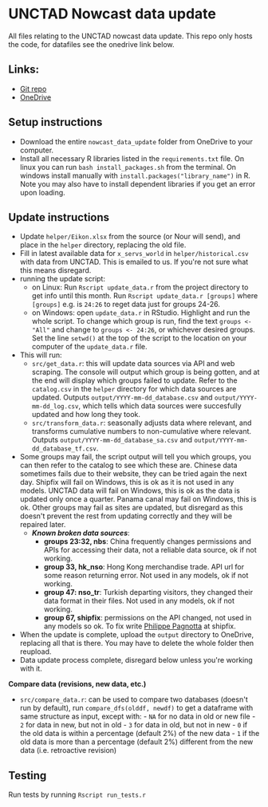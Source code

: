 # UNCTAD Nowcast data update
All files relating to the UNCTAD nowcast data update. This repo only hosts the code, for datafiles see the onedrive link below.

## Links:
- [Git repo](https://github.com/dhopp1-UNCTAD/nowcast_data_update)
- [OneDrive](https://unitednations-my.sharepoint.com/personal/daniel_hopp_un_org/_layouts/15/onedrive.aspx?id=%2Fpersonal%2Fdaniel%5Fhopp%5Fun%5Forg%2FDocuments%2Fnowcasts%2Fnowcast%5Fdata%5Fupdate)

## Setup instructions
- Download the entire `nowcast_data_update` folder from OneDrive to your computer.
- Install all necessary R libraries listed in the `requirements.txt` file. On linux you can run `bash install_packages.sh` from the terminal. On windows install manually with `install.packages("library_name")` in R. Note you may also have to install dependent libraries if you get an error upon loading.

## Update instructions
- Update `helper/Eikon.xlsx` from the source (or Nour will send), and place in the `helper` directory, replacing the old file.
- Fill in latest available data for `x_servs_world` in `helper/historical.csv` with data from UNCTAD. This is emailed to us. If you're not sure what this means disregard.
- running the update script:
	- on Linux: Run `Rscript update_data.r` from the project directory to get info until this month. Run `Rscript update_data.r [groups]` where `[groups]` e.g. is `24:26` to reget data just for groups 24-26. 
	- on Windows: open `update_data.r` in RStudio. Highlight and run the whole script. To change which group is run, find the text `groups <- "All"` and change to `groups <- 24:26`, or whichever desired groups. Set the line `setwd()` at the top of the script to the location on your computer of the `update_data.r` file.
- This will run:
	- `src/get_data.r`: this will update data sources via API and web scraping. The console will output which group is being gotten, and at the end will display which groups failed to update. Refer to the `catalog.csv` in the `helper` directory for which data sources are updated. Outputs `output/YYYY-mm-dd_database.csv` and `output/YYYY-mm-dd_log.csv`, which tells which data sources were succesfully updated and how long they took.
	- `src/transform_data.r`: seasonally adjusts data where relevant, and transforms cumulative numbers to non-cumulative where relevant. Outputs `output/YYYY-mm-dd_database_sa.csv` and `output/YYYY-mm-dd_database_tf.csv`.
- Some groups may fail, the script output will tell you which groups, you can then refer to the catalog to see which these are. Chinese data sometimes fails due to their website, they can be tried again the next day. Shipfix will fail on Windows, this is ok as it is not used in any models. UNCTAD data will fail on Windows, this is ok as the data is updated only once a quarter. Panama canal may fail on Windows, this is ok. Other groups may fail as sites are updated, but disregard as this doesn't prevent the rest from updating correctly and they will be repaired later.
	- **_Known broken data sources_**:  
		- **groups 23:32, nbs**: China frequently changes permissions and APIs for accessing their data, not a reliable data source, ok if not working.
		- **group 33, hk_nso**: Hong Kong merchandise trade. API url for some reason returning error. Not used in any models, ok if not working.
		- **group 47: nso_tr**: Turkish departing visitors, they changed their data format in their files. Not used in any models, ok if not working.
		- **group 67, shipfix**: permissions on the API changed, not used in any models so ok. To fix write [Philippe Pagnotta](philippe@shipfix.com) at shipfix.
- When the update is complete, upload the `output` directory to OneDrive, replacing all that is there. You may have to delete the whole folder then reupload.
- Data update process complete, disregard below unless you're working with it.

**Compare data (revisions, new data, etc.)**
- `src/compare_data.r`: can be used to compare two databases (doesn't run by default), run `compare_dfs(olddf, newdf)` to get a dataframe with same structure as input, except with:
                - `NA` for no data in old or new file
                - `2` for data in new, but not in old
                - `3` for data in old, but not in new
                - `0` if the old data is within a percentage (default 2%) of the new data
                - `1` if the old data is more than a percentage (default 2%) different from the new data (i.e. retroactive revision)

## Testing
Run tests by running `Rscript run_tests.r`
